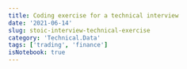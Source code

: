 ```yaml
---
title: Coding exercise for a technical interview
date: '2021-06-14'
slug: stoic-interview-technical-exercise
category: 'Technical.Data'
tags: ['trading', 'finance']
isNotebook: true
---
```


